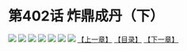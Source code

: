# 第402话 炸鼎成丹（下）
![](https://mhpic.xiaomingtaiji.net/comic/D/斗破苍穹拆分版/402话/1.jpg-zymk.middle.webp)
![](https://mhpic.xiaomingtaiji.net/comic/D/斗破苍穹拆分版/402话/2.jpg-zymk.middle.webp)
![](https://mhpic.xiaomingtaiji.net/comic/D/斗破苍穹拆分版/402话/3.jpg-zymk.middle.webp)
![](https://mhpic.xiaomingtaiji.net/comic/D/斗破苍穹拆分版/402话/4.jpg-zymk.middle.webp)
![](https://mhpic.xiaomingtaiji.net/comic/D/斗破苍穹拆分版/402话/5.jpg-zymk.middle.webp)
![](https://mhpic.xiaomingtaiji.net/comic/D/斗破苍穹拆分版/402话/6.jpg-zymk.middle.webp)
![](https://mhpic.xiaomingtaiji.net/comic/D/斗破苍穹拆分版/402话/7.jpg-zymk.middle.webp)
[【上一章】](./401.md)
[【目录】](./README.md)
[【下一章】](./403.md)
